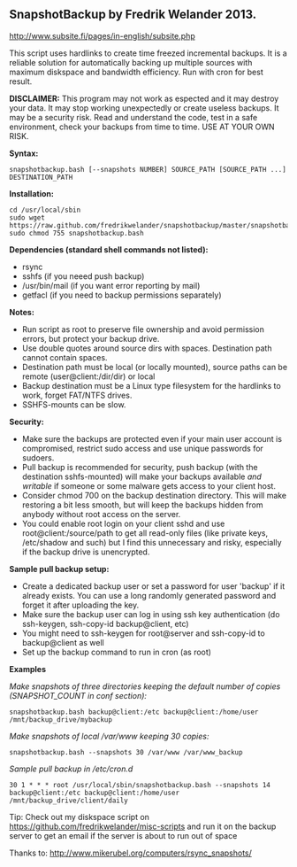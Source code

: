 SnapshotBackup by Fredrik Welander 2013.
--------
http://www.subsite.fi/pages/in-english/subsite.php

This script uses hardlinks to create time freezed incremental backups. It is a reliable solution for automatically 
backing up multiple sources with maximum diskspace and bandwidth efficiency. Run with cron for best result.


**DISCLAIMER:**
This program may not work as espected and it may destroy your data. It may stop working unexpectedly or create useless backups. It may be a security risk.
Read and understand the code, test in a safe environment, check your backups from time to time. USE AT YOUR OWN RISK.

**Syntax:**

    snapshotbackup.bash [--snapshots NUMBER] SOURCE_PATH [SOURCE_PATH ...] DESTINATION_PATH
    
**Installation:** 

    cd /usr/local/sbin
    sudo wget https://raw.github.com/fredrikwelander/snapshotbackup/master/snapshotbackup.bash
    sudo chmod 755 snapshotbackup.bash

**Dependencies (standard shell commands not listed):**
- rsync
- sshfs (if you neeed push backup)
- /usr/bin/mail (if you want error reporting by mail)
- getfacl (if you need to backup permissions separately)

**Notes:**
- Run script as root to preserve file ownership and avoid permission errors, but protect your backup drive.
- Use double quotes around source dirs with spaces. Destination path cannot contain spaces.
- Destination path must be local (or locally mounted), source paths can be remote (user@client:/dir/dir) or local
- Backup destination must be a Linux type filesystem for the hardlinks to work, forget FAT/NTFS drives.
- SSHFS-mounts can be slow.

**Security:**
- Make sure the backups are protected even if your main user account is compromised, restrict sudo access and use unique passwords for sudoers.
- Pull backup is recommended for security, push backup (with the destination sshfs-mounted) will make your backups available *and writable* if someone or some malware gets access to your client host. 
- Consider chmod 700 on the backup destination directory. This will make restoring a bit less smooth, but will keep the backups hidden from anybody without root access on the server.
- You could enable root login on your client sshd and use root@client:/source/path to get all read-only files (like private keys, /etc/shadow and such) but I find this unnecessary and risky, especially if the backup drive is unencrypted.


**Sample pull backup setup:**
- Create a dedicated backup user or set a password for user 'backup' if it already exists. You can use a long randomly generated password and forget it after uploading the key. 
- Make sure the backup user can log in using ssh key authentication (do ssh-keygen, ssh-copy-id backup@client, etc)
- You might need to ssh-keygen for root@server and ssh-copy-id to backup@client as well
- Set up the backup command to run in cron (as root)

**Examples**

*Make snapshots of three directories keeping the default number of copies (SNAPSHOT_COUNT in conf section):*

    snapshotbackup.bash backup@client:/etc backup@client:/home/user /mnt/backup_drive/mybackup

*Make snapshots of local /var/www keeping 30 copies:*

    snapshotbackup.bash --snapshots 30 /var/www /var/www_backup

*Sample pull backup in /etc/cron.d*

    30 1 * * * root /usr/local/sbin/snapshotbackup.bash --snapshots 14 backup@client:/etc backup@client:/home/user /mnt/backup_drive/client/daily

Tip: Check out my diskspace script on https://github.com/fredrikwelander/misc-scripts and run it on the backup server to get an email if the server is about to run out of space

Thanks to: http://www.mikerubel.org/computers/rsync_snapshots/
